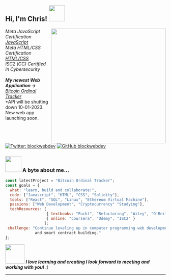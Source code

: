 <h2> Hi, I'm Chris! <img src="https://media.giphy.com/media/ejDQS4XACVyMkYh6y5/giphy.gif" width="50"></h2>
<img align='right' src="https://media.giphy.com/media/6CG1R3R96HXGPeImVU/giphy.gif" width="360">
<p><em>Meta JavaScript Certification <a href="https://www.coursera.org/account/accomplishments/verify/NT7QFUQRCB3V">JavaScript</a></br>Meta HTML/CSS Certification <a href="https://www.coursera.org/account/accomplishments/verify/4HXRXUSXYYAE">HTML/CSS</a></br>ISC2 (CC) Certified in Cybersecurity </br></br><strong>My newest Web Application   &#8594;</strong> <a href="https://blockwebdev.github.io/demo-website-app-builds/ordinals_app_rev/index.html" target="_blank">Bitcoin Ordinal Tracker</a></a> 
</em></br>*API will be shutting down 10-01-2023. New web app launching soon.</p>


[![Twitter: blockwebdev](https://img.shields.io/twitter/follow/blockwebdev?style=social)](https://twitter.com/blockwebdev)
[![GitHub blockwebdev](https://img.shields.io/github/followers/blockwebdev?label=follow&style=social)](https://github.com/blockwebdev)


### <img src="https://media.giphy.com/media/nzddNgLFKiHBCD7uIR/giphy.gif" width="50"> A byte about me...  

```javascript
const latestProject = "Bitcoin Ordinal Tracker";
const goals = {
  what: "learn, build and collaborate!",
  code: ["Javascript", "HTML", "CSS", "Solidity"],
  tools: ["React", "SQL", "Linux", "Ethereum Virtual Machine"],
  passions: ["Web Development", "Cryptocurrency" "Studying"],
  techResources: [
                  { textbooks: "Packt", "Refactoring", "Wiley", "O'Reilly" },
                  { online: "Coursera", "Udemy", "ISC2" }
                 ];
 challenge: "Continue leveling up in computer programming web development
             and smart contract building."
};
```

<img src="https://media.giphy.com/media/LnQjpWaON8nhr21vNW/giphy.gif" width="60"> <em><b>I love learning and creating I look forward to meeting and working with you!</b> :)</em>

---
